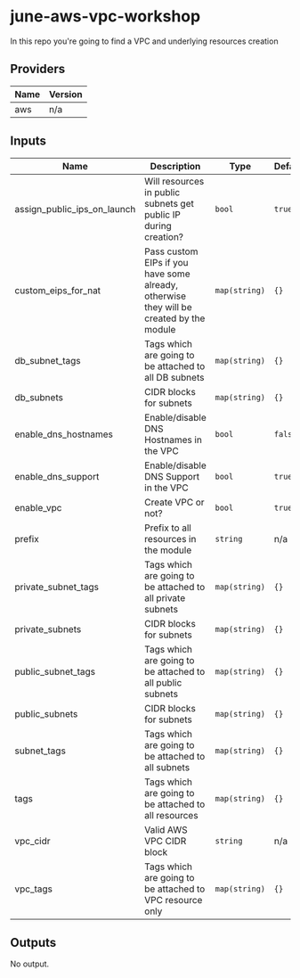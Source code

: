 # june-aws-vpc-workshop
In this repo you're going to find a VPC and underlying resources creation

<!-- BEGINNING OF PRE-COMMIT-TERRAFORM DOCS HOOK -->
## Providers

| Name | Version |
|------|---------|
| aws | n/a |

## Inputs

| Name | Description | Type | Default | Required |
|------|-------------|------|---------|:-----:|
| assign\_public\_ips\_on\_launch | Will resources in public subnets get public IP during creation? | `bool` | `true` | no |
| custom\_eips\_for\_nat | Pass custom EIPs if you have some already, otherwise they will be created by the module | `map(string)` | `{}` | no |
| db\_subnet\_tags | Tags which are going to be attached to all DB subnets | `map(string)` | `{}` | no |
| db\_subnets | CIDR blocks for subnets | `map(string)` | `{}` | no |
| enable\_dns\_hostnames | Enable/disable DNS Hostnames in the VPC | `bool` | `false` | no |
| enable\_dns\_support | Enable/disable DNS Support in the VPC | `bool` | `true` | no |
| enable\_vpc | Create VPC or not? | `bool` | `true` | no |
| prefix | Prefix to all resources in the module | `string` | n/a | yes |
| private\_subnet\_tags | Tags which are going to be attached to all private subnets | `map(string)` | `{}` | no |
| private\_subnets | CIDR blocks for subnets | `map(string)` | `{}` | no |
| public\_subnet\_tags | Tags which are going to be attached to all public subnets | `map(string)` | `{}` | no |
| public\_subnets | CIDR blocks for subnets | `map(string)` | `{}` | no |
| subnet\_tags | Tags which are going to be attached to all subnets | `map(string)` | `{}` | no |
| tags | Tags which are going to be attached to all resources | `map(string)` | `{}` | no |
| vpc\_cidr | Valid AWS VPC CIDR block | `string` | n/a | yes |
| vpc\_tags | Tags which are going to be attached to VPC resource only | `map(string)` | `{}` | no |

## Outputs

No output.

<!-- END OF PRE-COMMIT-TERRAFORM DOCS HOOK -->